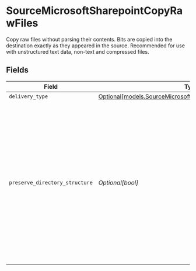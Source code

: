# SourceMicrosoftSharepointCopyRawFiles

Copy raw files without parsing their contents. Bits are copied into the destination exactly as they appeared in the source. Recommended for use with unstructured text data, non-text and compressed files.


## Fields

| Field                                                                                                                                                                                                                    | Type                                                                                                                                                                                                                     | Required                                                                                                                                                                                                                 | Description                                                                                                                                                                                                              |
| ------------------------------------------------------------------------------------------------------------------------------------------------------------------------------------------------------------------------ | ------------------------------------------------------------------------------------------------------------------------------------------------------------------------------------------------------------------------ | ------------------------------------------------------------------------------------------------------------------------------------------------------------------------------------------------------------------------ | ------------------------------------------------------------------------------------------------------------------------------------------------------------------------------------------------------------------------ |
| `delivery_type`                                                                                                                                                                                                          | [Optional[models.SourceMicrosoftSharepointSchemasDeliveryType]](../models/sourcemicrosoftsharepointschemasdeliverytype.md)                                                                                               | :heavy_minus_sign:                                                                                                                                                                                                       | N/A                                                                                                                                                                                                                      |
| `preserve_directory_structure`                                                                                                                                                                                           | *Optional[bool]*                                                                                                                                                                                                         | :heavy_minus_sign:                                                                                                                                                                                                       | If enabled, sends subdirectory folder structure along with source file names to the destination. Otherwise, files will be synced by their names only. This option is ignored when file-based replication is not enabled. |